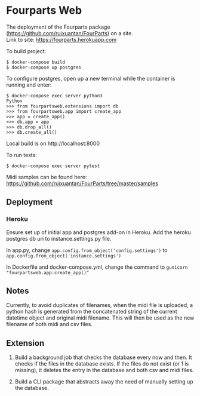 # Fourparts Web #
The deployment of the Fourparts package (https://github.com/ruixuantan/FourParts) on a site. \
Link to site: https://fourparts.herokuapp.com

To build project:
```
$ docker-compose build
$ docker-compose up postgres
```

To configure postgres, open up a new terminal while the container is running and enter:
```
$ docker-compose exec server python3
Python
>>> from fourpartsweb.extensions import db
>>> from fourpartsweb.app import create_app
>>> app = create_app()
>>> db.app = app
>>> db.drop_all()
>>> db.create_all()
```

Local build is on http://localhost:8000

To run tests:
```
$ docker-compose exec server pytest
```

Midi samples can be found here: https://github.com/ruixuantan/FourParts/tree/master/samples

## Deployment ##
### Heroku ###
Ensure set up of initial app and postgres add-on in Heroku. Add the heroku postgres db uri to instance.settings.py file. 

In app.py, change `app.config.from_object('config.settings')` to `app.config.from_object('instance.settings')`

In Dockerfile and docker-compose.yml, change the command to `gunicorn "fourpartsweb.app:create_app()"`

## Notes ##
Currently, to avoid duplicates of filenames, when the midi file is uploaded, 
a python hash is generated from the concatenated string of the current datetime object
and original midi filename. This will then be used as the new filename of both midi and csv files.

## Extension ##
1. Build a background job that checks the database every now and then.
It checks if the files in the database exists.
If the files do not exist (or 1 is missing), it deletes the
entry in the database and both csv and midi files.

2. Build a CLI package that abstracts away the need of manually setting up the database.
